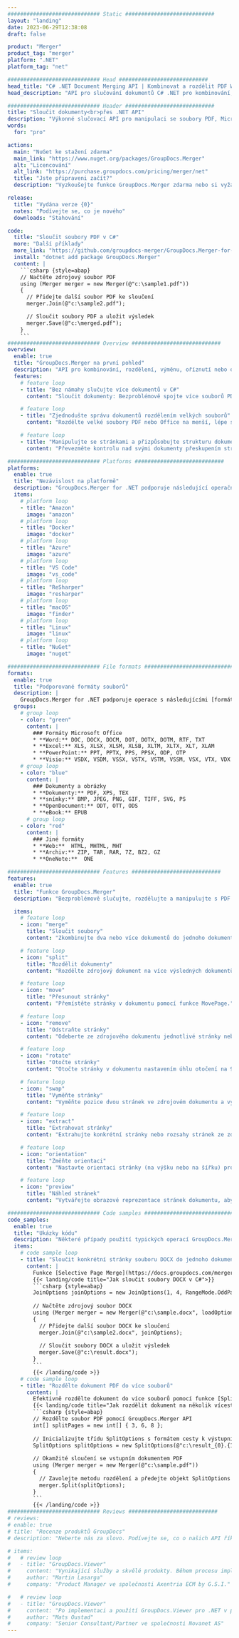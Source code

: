 ```yaml
---
############################# Static ############################
layout: "landing"
date: 2023-06-29T12:38:08
draft: false

product: "Merger"
product_tag: "merger"
platform: ".NET"
platform_tag: "net"

############################# Head ############################
head_title: "C# .NET Document Merging API | Kombinovat a rozdělit PDF Word Excel EPUB"
head_description: "API pro slučování dokumentů C# .NET pro kombinování, rozdělení, výměnu nebo odstranění stránek dokumentů z PDF, Microsoft Word, Excel, prezentací, Visio a obrazových formátů."

############################# Header ############################
title: "Sloučit dokumenty<br>přes .NET API"
description: "Výkonné slučovací API pro manipulaci se soubory PDF, Microsoft Office, HTML a obrazovými soubory."
words:
  for: "pro"

actions:
  main: "NuGet ke stažení zdarma"
  main_link: "https://www.nuget.org/packages/GroupDocs.Merger"
  alt: "Licencování"
  alt_link: "https://purchase.groupdocs.com/pricing/merger/net"
  title: "Jste připraveni začít?"
  description: "Vyzkoušejte funkce GroupDocs.Merger zdarma nebo si vyžádejte licenci"

release:
  title: "Vydána verze {0}"
  notes: "Podívejte se, co je nového"
  downloads: "Stahování"

code:
  title: "Sloučit soubory PDF v C#"
  more: "Další příklady"
  more_link: "https://github.com/groupdocs-merger/GroupDocs.Merger-for-.NET"
  install: "dotnet add package GroupDocs.Merger"
  content: |
    ```csharp {style=abap}   
    // Načtěte zdrojový soubor PDF
    using (Merger merger = new Merger(@"c:\sample1.pdf"))
    {
      // Přidejte další soubor PDF ke sloučení
      merger.Join(@"c:\sample2.pdf");

      // Sloučit soubory PDF a uložit výsledek
      merger.Save(@"c:\merged.pdf");
    }
    ```
############################# Overview ############################
overview:
  enable: true
  title: "GroupDocs.Merger na první pohled"
  description: "API pro kombinování, rozdělení, výměnu, oříznutí nebo odstranění dokumentů, snímků a diagramů v aplikacích .NET"
  features:
    # feature loop
    - title: "Bez námahy slučujte více dokumentů v C#"
      content: "Sloučit dokumenty: Bezproblémově spojte více souborů PDF a Office do jednoho dokumentu s podporou široké škály formátů. GroupDocs.Merger for .NET umožňuje rychlé a bezproblémové slučování dokumentů."

    # feature loop
    - title: "Zjednodušte správu dokumentů rozdělením velkých souborů"
      content: "Rozdělte velké soubory PDF nebo Office na menší, lépe spravovatelné části. GroupDocs.Merger for .NET umožňuje rozdělit dokumenty na základě konkrétních stránek, rozsahů nebo dokonce snadno extrahovat jednotlivé stránky."

    # feature loop
    - title: "Manipulujte se stránkami a přizpůsobujte strukturu dokumentu – změňte pořadí, zaměňte nebo odstraňte"
      content: "Převezměte kontrolu nad svými dokumenty přeskupením stránek, odstraněním nežádoucích stránek nebo přidáním nových. GroupDocs.Merger for .NET vám umožňuje manipulovat se strukturou dokumentů, což vám umožňuje přizpůsobit a přizpůsobit soubory podle vašich specifických potřeb."

############################# Platforms ############################
platforms:
  enable: true
  title: "Nezávislost na platformě"
  description: "GroupDocs.Merger for .NET podporuje následující operační systémy, rámce a správce balíčků"
  items:
    # platform loop
    - title: "Amazon"
      image: "amazon"
    # platform loop
    - title: "Docker"
      image: "docker"
    # platform loop
    - title: "Azure"
      image: "azure"
    # platform loop
    - title: "VS Code"
      image: "vs_code"
    # platform loop
    - title: "ReSharper"
      image: "resharper"
    # platform loop
    - title: "macOS"
      image: "finder"
    # platform loop
    - title: "Linux"
      image: "linux"
    # platform loop
    - title: "NuGet"
      image: "nuget"

############################# File formats ############################
formats:
  enable: true
  title: "Podporované formáty souborů"
  description: |
    GroupDocs.Merger for .NET podporuje operace s následujícími [formáty souborů dokumentů](https://docs.groupdocs.com/merger/net/supported-document-formats/).
  groups:
    # group loop
    - color: "green"
      content: |
        ### Formáty Microsoft Office
        * **Word:** DOC, DOCX, DOCM, DOT, DOTX, DOTM, RTF, TXT
        * **Excel:** XLS, XLSX, XLSM, XLSB, XLTM, XLTX, XLT, XLAM
        * **PowerPoint:** PPT, PPTX, PPS, PPSX, ODP, OTP
        * **Visio:** VSDX, VSDM, VSSX, VSTX, VSTM, VSSM, VSX, VTX, VDX
    # group loop
    - color: "blue"
      content: |
        ### Dokumenty a obrázky
        * **Dokumenty:** PDF, XPS, TEX
        * **snímky:** BMP, JPEG, PNG, GIF, TIFF, SVG, PS
        * **OpenDocument:** ODT, OTT, ODS
        * **eBook:** EPUB
      # group loop
    - color: "red"
      content: |
        ### Jiné formáty
        * **Web:**  HTML, MHTML, MHT
        * **Archiv:** ZIP, TAR, RAR, 7Z, BZ2, GZ
        * **OneNote:**  ONE

############################# Features ############################
features:
  enable: true
  title: "Funkce GroupDocs.Merger"
  description: "Bezproblémově slučujte, rozdělujte a manipulujte s PDF a dokumenty Office"

  items:
    # feature loop
    - icon: "merge"
      title: "Sloučit soubory"
      content: "Zkombinujte dva nebo více dokumentů do jednoho dokumentu a sloučte určité stránky nebo rozsahy stránek z více zdrojových dokumentů."

    # feature loop
    - icon: "split"
      title: "Rozdělit dokumenty"
      content: "Rozdělte zdrojový dokument na více výsledných dokumentů pomocí operace rozdělení."

    # feature loop
    - icon: "move"
      title: "Přesunout stránky"
      content: "Přemístěte stránky v dokumentu pomocí funkce MovePage."

    # feature loop
    - icon: "remove"
      title: "Odstraňte stránky"
      content: "Odeberte ze zdrojového dokumentu jednotlivé stránky nebo kolekci konkrétních čísel stránek."

    # feature loop
    - icon: "rotate"
      title: "Otočte stránky"
      content: "Otočte stránky v dokumentu nastavením úhlu otočení na 90, 180 nebo 270 stupňů pomocí operace RotatePages."

    # feature loop
    - icon: "swap"
      title: "Vyměňte stránky"
      content: "Vyměňte pozice dvou stránek ve zdrojovém dokumentu a vytvořte nový dokument s prohozenými pozicemi stránek."

    # feature loop
    - icon: "extract"
      title: "Extrahovat stránky"
      content: "Extrahujte konkrétní stránky nebo rozsahy stránek ze zdrojového dokumentu a vygenerujte nový dokument obsahující pouze vybrané stránky."

    # feature loop
    - icon: "orientation"
      title: "Změňte orientaci"
      content: "Nastavte orientaci stránky (na výšku nebo na šířku) pro konkrétní nebo všechny stránky dokumentu pomocí operace ChangeOrientation."

    # feature loop
    - icon: "preview"
      title: "Náhled stránek"
      content: "Vytvářejte obrazové reprezentace stránek dokumentu, abyste lépe porozuměli obsahu a struktuře. Vytvářejte náhledy všech nebo jen konkrétních stránek."

############################# Code samples ############################
code_samples:
  enable: true
  title: "Ukázky kódu"
  description: "Některé případy použití typických operací GroupDocs.Merger for .NET"
  items:
    # code sample loop
    - title: "Sloučit konkrétní stránky souboru DOCX do jednoho dokumentu"
      content: |
        Funkce [Selective Page Merge](https://docs.groupdocs.com/merger/net/merge-pages-from-various-documents/) umožňuje extrahovat a sloučit pouze požadovaný obsah z každého souboru. Zde je příklad, jak dosáhnout selektivního sloučení stránek pomocí C#:
        {{< landing/code title="Jak sloučit soubory DOCX v C#">}}
        ```csharp {style=abap}   
        JoinOptions joinOptions = new JoinOptions(1, 4, RangeMode.OddPages);
        
        // Načtěte zdrojový soubor DOCX
        using (Merger merger = new Merger(@"c:\sample.docx", loadOptions))
        {
          // Přidejte další soubor DOCX ke sloučení
          merger.Join(@"c:\sample2.docx", joinOptions);
          
          // Sloučit soubory DOCX a uložit výsledek
          merger.Save(@"c:\result.docx");
        }
        ```
        {{< /landing/code >}}
    # code sample loop
    - title: "Rozdělte dokument PDF do více souborů"
      content: |
        Efektivně rozdělte dokument do více souborů pomocí funkce [Split Document](https://docs.groupdocs.com/merger/net/split-document/), která zjednodušuje proces správy a extrahování konkrétních částí nebo stránek z velkých dokumentů. Umožňuje rozdělit dokumenty na menší části na základě různých kritérií – podle rozsahu stránek, podle počátečních/koncových stránek, podle čísel lichých/sudých stránek atd.
        {{< landing/code title="Jak rozdělit dokument na několik vícestránkových dokumentů">}}
        ```csharp {style=abap}   
        // Rozdělte soubor PDF pomocí GroupDocs.Merger API
        int[] splitPages = new int[] { 3, 6, 8 };
        
        // Inicializujte třídu SplitOptions s formátem cesty k výstupním souborům
        SplitOptions splitOptions = new SplitOptions(@"c:\result_{0}.{1}", splitPages, SplitMode.Interval);
        
        // Okamžité sloučení se vstupním dokumentem PDF
        using (Merger merger = new Merger(@"c:\sample.pdf"))
        {
          // Zavolejte metodu rozdělení a předejte objekt SplitOptions pro uložení výsledných dokumentů
          merger.Split(splitOptions);
        }  
        ```
        {{< /landing/code >}}
############################# Reviews ############################
# reviews:
# enable: true
# title: "Recenze produktů GroupDocs"
# description: "Neberte nás za slovo. Podívejte se, co o našich API říkají ostatní vývojáři"

# items:
#   # review loop
#   - title: "GroupDocs.Viewer"
#     content: "Vynikající služby a skvělé produkty. Během procesu implementace GroupDocs.Viewer for .NET byli extrémně nápomocní a reagovali, nelze je dostatečně doporučit."
#     author: "Martin Lasarga"
#     company: "Product Manager ve společnosti Axentria ECM by G.S.I."

#   # review loop
#   - title: "GroupDocs.Viewer"
#     content: "Po implementaci a použití GroupDocs.Viewer pro .NET v projektu to vypadá, že funguje velmi dobře. Testoval jsem se spoustou dokumentů a zatím dobrý. Všechno, co jsem na něj hodil, se pěkně vykresluje a vypadá stejně dobře, jako by to vypadalo v prohlížeči PDF nebo MS Word."
#     author: "Mats Oustad"
#     company: "Senior Consultant/Partner ve společnosti Novanet AS"
---
```

